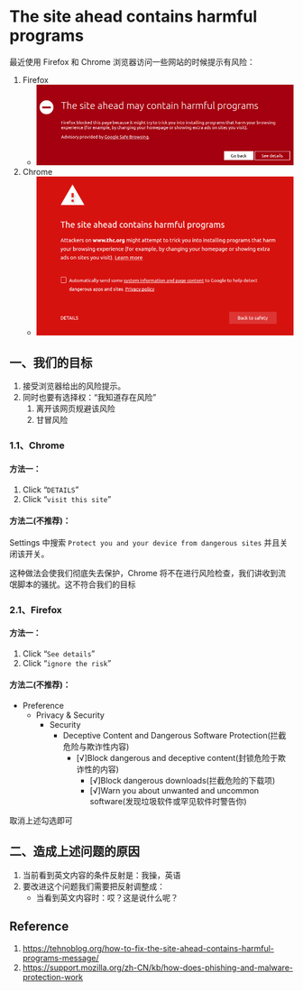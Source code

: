 # The site ahead contains harmful programs

最近使用 Firefox 和 Chrome 浏览器访问一些网站的时候提示有风险：
1. Firefox
    - ![FirefoxHarmfulPrograms.png](Image/FirefoxHarmfulPrograms.png)
2. Chrome
    - ![ChromeHarmfulPrograms.png](Image/ChromeHarmfulPrograms.png)

## 一、我们的目标
1. 接受浏览器给出的风险提示。
2. 同时也要有选择权：“我知道存在风险”
    1. 离开该网页规避该风险
    2. 甘冒风险

### 1.1、Chrome

#### 方法一：
1. Click “`DETAILS`”
2. Click “`visit this site`”

#### 方法二(不推荐)：
Settings 中搜索 `Protect you and your device from dangerous sites` 并且关闭该开关。

这种做法会使我们彻底失去保护，Chrome 将不在进行风险检查，我们讲收到流氓脚本的骚扰。这不符合我们的目标

### 2.1、Firefox
#### 方法一：
1. Click “`See details`”
2. Click “`ignore the risk`”

#### 方法二(不推荐)：
- Preference
    - Privacy & Security
        - Security
            - Deceptive Content and Dangerous Software Protection(拦截危险与欺诈性内容)
                - [√]Block dangerous and deceptive content(封锁危险于欺诈性的内容)
                    - [√]Block dangerous downloads(拦截危险的下载项)
                    - [√]Warn you about unwanted and uncommon software(发现垃圾软件或罕见软件时警告你)

取消上述勾选即可

## 二、造成上述问题的原因
1. 当前看到英文内容的条件反射是：我操，英语
2. 要改进这个问题我们需要把反射调整成：
    - 当看到英文内容时：哎？这是说什么呢？



## Reference
1. https://tehnoblog.org/how-to-fix-the-site-ahead-contains-harmful-programs-message/
2. https://support.mozilla.org/zh-CN/kb/how-does-phishing-and-malware-protection-work